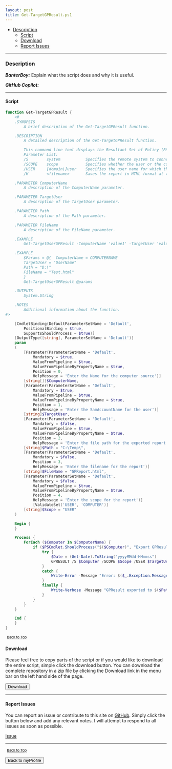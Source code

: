 ```yaml
---
layout: post
title: Get-TargetGPResult.ps1
---
```


- [Description](#description)
  - [Script](#script)
  - [Download](#download)
  - [Report Issues](#report-issues)

---

### Description

**_BanterBoy:_** Explain what the script does and why it is useful.

**_GitHub Copilot:_**

---

#### Script

```powershell
function Get-TargetGPResult {
	<#
	.SYNOPSIS
		A brief description of the Get-TargetGPResult function.

	.DESCRIPTION
		A detailed description of the Get-TargetGPResult function.

		This command line tool displays the Resultant Set of Policy (RSoP) information for a target user and computer.
		Parameter List:
		/S        system           Specifies the remote system to connect to.
		/SCOPE    scope            Specifies whether the user or the computer settings need to be displayed. Valid values: "USER", "COMPUTER".
		/USER     [domain\]user    Specifies the user name for which the RSoP data is to be displayed.
		/H        <filename>       Saves the report in HTML format at the location and with the file name specified by the <filename> parameter. (valid in Windows at least Vista SP1 and at least Windows Server 2008)

	.PARAMETER ComputerName
		A description of the ComputerName parameter.

	.PARAMETER TargetUser
		A description of the TargetUser parameter.

	.PARAMETER Path
		A description of the Path parameter.

	.PARAMETER FileName
		A description of the FileName parameter.

	.EXAMPLE
		Get-TargetUserGPResult -ComputerName 'value1' -TargetUser 'value2'

	.EXAMPLE
		$Params = @{  ComputerName = COMPUTERNAME
		TargetUser = "UserName"
		Path = "D:\"
		FileName = "Test.html"
		}
		Get-TargetUserGPResult @params

	.OUTPUTS
		System.String

	.NOTES
		Additional information about the function.
#>

	[CmdletBinding(DefaultParameterSetName = 'Default',
		PositionalBinding = $true,
		SupportsShouldProcess = $true)]
	[OutputType([string], ParameterSetName = 'Default')]
	param
	(
		[Parameter(ParameterSetName = 'Default',
			Mandatory = $true,
			ValueFromPipeline = $true,
			ValueFromPipelineByPropertyName = $true,
			Position = 0,
			HelpMessage = 'Enter the Name for the computer source')]
		[string[]]$ComputerName,
		[Parameter(ParameterSetName = 'Default',
			Mandatory = $true,
			ValueFromPipeline = $true,
			ValueFromPipelineByPropertyName = $true,
			Position = 1,
			HelpMessage = 'Enter the SamAccountName for the user')]
		[string]$TargetUser,
		[Parameter(ParameterSetName = 'Default',
			Mandatory = $false,
			ValueFromPipeline = $true,
			ValueFromPipelineByPropertyName = $true,
			Position = 2,
			HelpMessage = 'Enter the file path for the exported report')]
		[string]$Path = "C:\Temp\",
		[Parameter(ParameterSetName = 'Default',
			Mandatory = $false,
			Position = 3,
			HelpMessage = 'Enter the filename for the report')]
		[string]$FileName = "GPReport.html",
        [Parameter(ParameterSetName = 'Default',
            Mandatory = $false,
            ValueFromPipeline = $true,
            ValueFromPipelineByPropertyName = $true,
            Position = 4,
            HelpMessage = 'Enter the scope for the report')]
            [ValidateSet('USER', 'COMPUTER')]
        [string]$Scope = "USER"
	)

	Begin {
	}

	Process {
		ForEach ($Computer In $ComputerName) {
			if ($PSCmdlet.ShouldProcess("$($Computer)", "Export GPResult for User: $($TargetUser)")) {
				try {
					$Date = (Get-Date).ToString("yyyyMMdd-HHmmss")
					GPRESULT /S $Computer /SCOPE $Scope /USER $TargetUser /H $Path\$Date-$Computer-$FileName
				}
				catch {
					Write-Error -Message "Error: $($_.Exception.Message)"
				}
				finally {
					Write-Verbose -Message "GPResult exported to $($Path)$($Date)-$($Computer)-$($FileName)"
				}
			}
		}
	}

	End {
	}
}
```

<span style="font-size:11px;"><a href="#"><i class="fas fa-caret-up" aria-hidden="true" style="color: white; margin-right:5px;"></i>Back to Top</a></span>

#### Download

Please feel free to copy parts of the script or if you would like to download the entire script, simple click the download button. You can download the complete repository in a zip file by clicking the Download link in the menu bar on the left hand side of the page.

<button class="btn" type="submit" onclick="window.open('/PowerShell/functions/myProfile/Get-TargetGPResult.ps1')">
    <i class="fa fa-cloud-download-alt">
    </i>
        Download
</button>

---

#### Report Issues

You can report an issue or contribute to this site on <a href="https://github.com/BanterBoy/scripts-blog/issues">GitHub</a>. Simply click the button below and add any relevant notes. I will attempt to respond to all issues as soon as possible.

<!-- Place this tag where you want the button to render. -->

<a class="github-button" href="https://github.com/BanterBoy/scripts-blog/issues/new?title=Get-TargetGPResult.ps1&body=There is a problem with this function. Please find details below." data-show-count="true" aria-label="Issue BanterBoy/scripts-blog on GitHub">Issue</a>

---

<span style="font-size:11px;"><a href="#"><i class="fas fa-caret-up" aria-hidden="true" style="color: white; margin-right:5px;"></i>Back to Top</a></span>

<a href="/menu/_pages/myProfile.html">
    <button class="btn">
        <i class='fas fa-reply'>
        </i>
            Back to myProfile
    </button>
</a>

[1]: http://ecotrust-canada.github.io/markdown-toc
[2]: https://github.com/googlearchive/code-prettify
